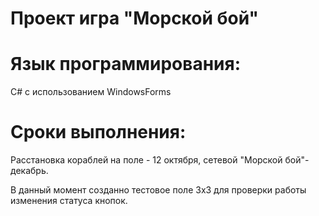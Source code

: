 # Проект игра "Морской бой"

# Язык программирования: 
C# с использованием WindowsForms

# Сроки выполнения: 
Расстановка кораблей на поле - 12 октября, cетевой "Морской бой"- декабрь.

В данный момент созданно тестовое поле 3х3 для проверки работы изменения статуса кнопок.

